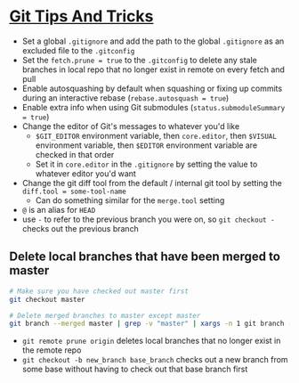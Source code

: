 # [Git Tips And Tricks](https://about.gitlab.com/blog/2016/12/08/git-tips-and-tricks/)

* Set a global `.gitignore` and add the path to the global `.gitignore` as an excluded file to the `.gitconfig`
* Set the `fetch.prune = true` to the `.gitconfig` to delete any stale branches in local repo that no longer exist in remote on every fetch and pull
* Enable autosquashing by default when squashing or fixing up commits during an interactive rebase (`rebase.autosquash = true`)
* Enable extra info when using Git submodules (`status.submoduleSummary = true`)
* Change the editor of Git's messages to whatever you'd like
  * `$GIT_EDITOR` environment variable, then `core.editor`, then `$VISUAL` environment variable, then `$EDITOR` environment variable are checked in that order
  * Set it in `core.editor` in the `.gitignore` by setting the value to whatever editor you'd want
* Change the git diff tool from the default / internal git tool by setting the `diff.tool = some-tool-name`
  * Can do something similar for the `merge.tool` setting
* `@` is an alias for `HEAD`
* use `-` to refer to the previous branch you were on, so `git checkout -` checks out the previous branch

## Delete local branches that have been merged to master

```bash
# Make sure you have checked out master first
git checkout master

# Delete merged branches to master except master
git branch --merged master | grep -v "master" | xargs -n 1 git branch -d
```

* `git remote prune origin` deletes local branches that no longer exist in the remote repo
* `git checkout -b new_branch base_branch` checks out a new branch from some base without having to check out that base branch first
